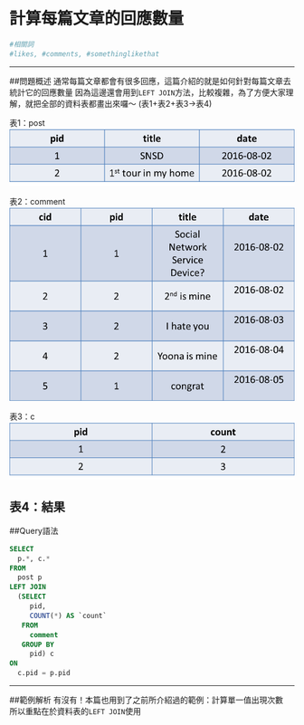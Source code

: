 # 計算每篇文章的回應數量


```bash
#相關詞
#likes, #comments, #somethinglikethat
```


---


##問題概述
通常每篇文章都會有很多回應，這篇介紹的就是如何針對每篇文章去統計它的回應數量
因為這邊還會用到`LEFT JOIN`方法，比較複雜，為了方便大家理解，就把全部的資料表都畫出來囉～
(表1+表2+表3→表4)


表1：post
![](origin_count_post.png)


表2：comment
![](origin_count_comment.png)


表3：c
![](origin_count_c.png)

表4：結果
---


  
##Query語法

```sql
SELECT 
  p.*, c.*
FROM
  post p
LEFT JOIN
  (SELECT 
     pid,
     COUNT(*) AS `count`
   FROM
     comment
   GROUP BY
     pid) c
ON
  c.pid = p.pid

```



---

##範例解析
有沒有！本篇也用到了之前所介紹過的範例：計算單一值出現次數  
所以重點在於資料表的`LEFT JOIN`使用